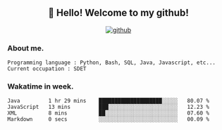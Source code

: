 <h2 align="center">👋 Hello! Welcome to my github! </h2>
<p align="center">
  <a href="https://github.com/usergwen"><img src="https://img.shields.io/badge/GitHub-24292e" alt="github"></a>
</p>

### About me.

```Plain Text
Programming language : Python, Bash, SQL, Java, Javascript, etc...
Current occupation : SDET
```
### Wakatime in week.

<!--START_SECTION:waka-->

```text
Java         1 hr 29 mins    ████████████████████░░░░░   80.07 %
JavaScript   13 mins         ███░░░░░░░░░░░░░░░░░░░░░░   12.23 %
XML          8 mins          ██░░░░░░░░░░░░░░░░░░░░░░░   07.60 %
Markdown     0 secs          ░░░░░░░░░░░░░░░░░░░░░░░░░   00.09 %
```

<!--END_SECTION:waka-->

